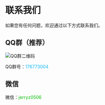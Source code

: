 # 联系我们

如果您有任何问题，欢迎通过以下方式联系我们。

## QQ群（推荐）

![QQ群二维码](https://cdn.jerryz.com.cn/gh/YangguangZhou/picx-images-hosting@master/1000057670.4uaxiznuy6.jpg)

QQ群号：<span style="color: #12b7f5;">176773004</span>

## 微信

微信：<span style="color: #09bb07;">jerryz0506</span>